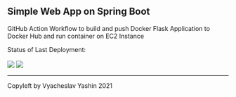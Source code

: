 ## Simple Web App on Spring Boot

GitHub Action Workflow to build and push Docker Flask Application to Docker Hub and run container on EC2 Instance<br>

Status of Last Deployment:<br></br>
<img src="https://github.com/vyashin-devops/Simple_WebApp/workflows/Docker main Java CI with Maven/badge.svg?branch=main">  ![](https://komarev.com/ghpvc/?username=vyashin-devops0&label=Views+Since+Oct2021&color=brightgreen)
***
Copyleft by Vyacheslav Yashin 2021
